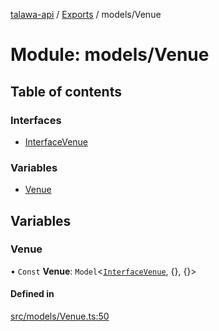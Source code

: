 [talawa-api](../README.md) / [Exports](../modules.md) / models/Venue

# Module: models/Venue

## Table of contents

### Interfaces

- [InterfaceVenue](../interfaces/models_Venue.InterfaceVenue.md)

### Variables

- [Venue](models_Venue.md#venue)

## Variables

### Venue

• `Const` **Venue**: `Model`\<[`InterfaceVenue`](../interfaces/models_Venue.InterfaceVenue.md), \{\}, \{\}\>

#### Defined in

[src/models/Venue.ts:50](https://github.com/PalisadoesFoundation/talawa-api/blob/095495b/src/models/Venue.ts#L50)
